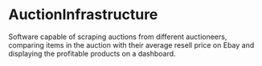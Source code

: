 # AuctionInfrastructure

Software capable of scraping auctions from different auctioneers, comparing items in the auction with their average resell price on Ebay and displaying the profitable products on a dashboard.

